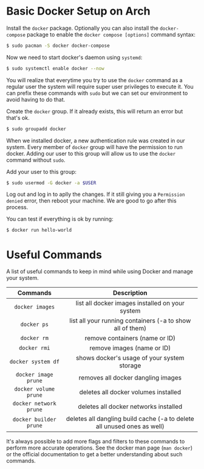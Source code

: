 # Basic Docker Setup on Arch

Install the `docker` package. Optionally you can also install the `docker-compose` package
to enable the `docker compose [options]` command syntax:

```sh
$ sudo pacman -S docker docker-compose
```

Now we need to start docker's daemon using `systemd`:

```sh
$ sudo systemctl enable docker --now
```

You will realize that everytime you try to use the `docker` command as a regular user
the system will require super user privileges to execute it. You can prefix these
commands with `sudo` but we can set our environment to avoid having to do that.

Create the `docker` group. If it already exists, this will return an error but that's ok.

```sh
$ sudo groupadd docker
```

When we installed docker, a new authentication rule was created in our system. Every member of
`docker` group will have the permission to run docker. Adding our user to this group will allow
us to use the `docker` command without `sudo`.

Add your user to this group:

```sh
$ sudo usermod -G docker -a $USER
```

Log out and log in to aplly the changes. If it still giving you a `Permission denied` error, then
reboot your machine. We are good to go after this process.

You can test if everything is ok by running:

```sh
$ docker run hello-world
```

# Useful Commands

A list of useful commands to keep in mind while using Docker and manage your system.

|        Commands        |                               Description                               |
|:----------------------:|:-----------------------------------------------------------------------:|
|     `docker images`    |             list all docker images installed on your system             |
|       `docker ps`      |        list all your running containers (-a to show all of them)        |
|       `docker rm`      |                      remove containers (name or ID)                     |
|      `docker rmi`      |                        remove images (name or ID)                       |
|   `docker system df`   |               shows docker's usage of your system storage               |
|  `docker image prune`  |                    removes all docker dangling images                   |
|  `docker volume prune` |                   deletes all docker volumes installed                  |
| `docker network prune` |                  deletes all docker networks installed                  |
| `docker builder prune` | deletes all dangling build cache (-a to delete all unused ones as well) |

It's always possible to add more flags and filters to these commands to perform more accurate operations.
See the docker man page (`man docker`) or the official documentation to get a better understanding
about such commands.
